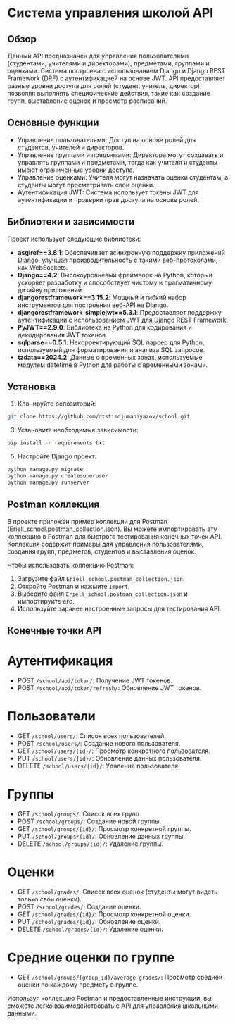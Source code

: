 # Система управления школой API
## Обзор
Данный API предназначен для управления пользователями (студентами, учителями и директорами), предметами, группами и оценками. Система построена с использованием Django и Django REST Framework (DRF) с аутентификацией на основе JWT. API предоставляет разные уровни доступа для ролей (студент, учитель, директор), позволяя выполнять специфические действия, такие как создание групп, выставление оценок и просмотр расписаний.

## Основные функции
- Управление пользователями: Доступ на основе ролей для студентов, учителей и директоров.
- Управление группами и предметами: Директора могут создавать и управлять группами и предметами, тогда как учителя и студенты имеют ограниченные уровни доступа.
- Управление оценками: Учителя могут назначать оценки студентам, а студенты могут просматривать свои оценки.
- Аутентификация JWT: Система использует токены JWT для аутентификации и проверки прав доступа на основе ролей.

## Библиотеки и зависимости

Проект использует следующие библиотеки:

- **asgiref==3.8.1**: Обеспечивает асинхронную поддержку приложений Django, улучшая производительность с такими веб-протоколами, как WebSockets.
- **Django==4.2**: Высокоуровневый фреймворк на Python, который ускоряет разработку и способствует чистому и прагматичному дизайну приложений.
- **djangorestframework==3.15.2**: Мощный и гибкий набор инструментов для построения веб-API на Django.
- **djangorestframework-simplejwt==5.3.1**: Предоставляет поддержку аутентификации с использованием JWT для Django REST Framework.
- **PyJWT==2.9.0**: Библиотека на Python для кодирования и декодирования JWT токенов.
- **sqlparse==0.5.1**: Некорректирующий SQL парсер для Python, используемый для форматирования и анализа SQL запросов.
- **tzdata==2024.2**: Данные о временных зонах, используемые модулем datetime в Python для работы с временными зонами.

## Установка

1. Клонируйте репозиторий:
```bash
git clone https://github.com/dtstimdjumaniyazov/school.git
```


3. Установите необходимые зависимости:
```bash
pip install -r requirements.txt
```

5. Настройте Django проект:
```bash
python manage.py migrate
python manage.py createsuperuser
python manage.py runserver
```

## Postman коллекция
В проекте приложен пример коллекции для Postman (Eriell_school.postman_collection.json). Вы можете импортировать эту коллекцию в Postman для быстрого тестирования конечных точек API. Коллекция содержит примеры для управления пользователями, создания групп, предметов, студентов и выставления оценок.

Чтобы использовать коллекцию Postman:

1. Загрузите файл ```Eriell_school.postman_collection.json```.
2. Откройте Postman и нажмите ```Import```.
3. Выберите файл ```Eriell_school.postman_collection.json``` и импортируйте его.
4. Используйте заранее настроенные запросы для тестирования API.

## Конечные точки API

# Аутентификация

+ POST ```/school/api/token/```: Получение JWT токенов.
+ POST ```/school/api/token/refresh/```: Обновление JWT токенов.

# Пользователи

+ GET ```/school/users/```: Список всех пользователей.
+ POST ```/school/users/```: Создание нового пользователя.
+ GET ```/school/users/{id}/```: Просмотр конкретного пользователя.
+ PUT ```/school/users/{id}/```: Обновление данных пользователя.
+ DELETE ```/school/users/{id}/```: Удаление пользователя.

# Группы

+ GET ```/school/groups/```: Список всех групп.
+ POST ```/school/groups/```: Создание новой группы.
+ GET ```/school/groups/{id}/```: Просмотр конкретной группы.
+ PUT ```/school/groups/{id}/```: Обновление данных группы.
+ DELETE ```/school/groups/{id}/```: Удаление группы.

# Оценки

+ GET ```/school/grades/```: Список всех оценок (студенты могут видеть только свои оценки).
+ POST ```/school/grades/```: Создание оценки.
+ GET ```/school/grades/{id}/```: Просмотр конкретной оценки.
+ PUT ```/school/grades/{id}/```: Обновление оценки.
+ DELETE ```/school/grades/{id}/```: Удаление оценки.

# Средние оценки по группе

+ GET ```/school/groups/{group_id}/average-grades/```: Просмотр средней оценки по каждому предмету в группе.

Используя коллекцию Postman и предоставленные инструкции, вы сможете легко взаимодействовать с API для управления школьными данными.
